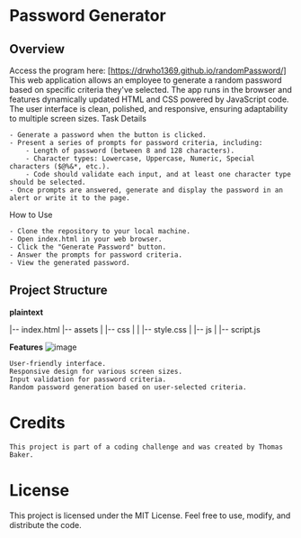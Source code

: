 # Password Generator
## Overview

Access the program here: [https://drwho1369.github.io/randomPassword/]
This web application allows an employee to generate a random password based on specific criteria they've selected. The app runs in the browser and features dynamically updated HTML and CSS powered by JavaScript code. The user interface is clean, polished, and responsive, ensuring adaptability to multiple screen sizes.
Task Details

    - Generate a password when the button is clicked.
    - Present a series of prompts for password criteria, including:
        - Length of password (between 8 and 128 characters).
        - Character types: Lowercase, Uppercase, Numeric, Special characters ($@%&*, etc.).
        - Code should validate each input, and at least one character type should be selected.
    - Once prompts are answered, generate and display the password in an alert or write it to the page.

How to Use

    - Clone the repository to your local machine.
    - Open index.html in your web browser.
    - Click the "Generate Password" button.
    - Answer the prompts for password criteria.
    - View the generated password.

## Project Structure

**plaintext**

|-- index.html
|-- assets
|   |-- css
|   |   |-- style.css
|   |-- js
|       |-- script.js

**Features**
![image](https://github.com/DrWho1369/randomPassword/assets/125075858/ee8176dc-162c-4f68-9813-34e6778a5e5e)

    User-friendly interface.
    Responsive design for various screen sizes.
    Input validation for password criteria.
    Random password generation based on user-selected criteria.

# Credits

    This project is part of a coding challenge and was created by Thomas Baker.

# License

This project is licensed under the MIT License. Feel free to use, modify, and distribute the code.
